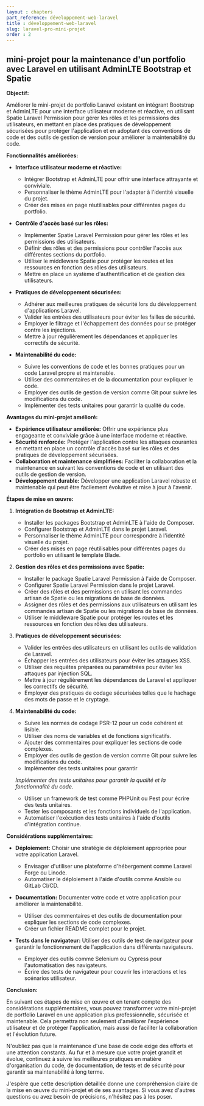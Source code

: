 ```yaml
---
layout : chapters
part_reference: développement-web-laravel
title : développement-web-laravel
slug: laravel-pro-mini-projet
order : 2
---
```


## mini-projet pour la maintenance d'un portfolio avec Laravel en utilisant AdminLTE Bootstrap et Spatie

**Objectif:**

Améliorer le mini-projet de portfolio Laravel existant en intégrant Bootstrap et AdminLTE pour une interface utilisateur moderne et réactive, en utilisant Spatie Laravel Permission pour gérer les rôles et les permissions des utilisateurs, en mettant en place des pratiques de développement sécurisées pour protéger l'application et en adoptant des conventions de code et des outils de gestion de version pour améliorer la maintenabilité du code.

**Fonctionnalités améliorées:**

* **Interface utilisateur moderne et réactive:**
    * Intégrer Bootstrap et AdminLTE pour offrir une interface attrayante et conviviale.
    * Personnaliser le thème AdminLTE pour l'adapter à l'identité visuelle du projet.
    * Créer des mises en page réutilisables pour différentes pages du portfolio.

* **Contrôle d'accès basé sur les rôles:**
    * Implémenter Spatie Laravel Permission pour gérer les rôles et les permissions des utilisateurs.
    * Définir des rôles et des permissions pour contrôler l'accès aux différentes sections du portfolio.
    * Utiliser le middleware Spatie pour protéger les routes et les ressources en fonction des rôles des utilisateurs.
    * Mettre en place un système d'authentification et de gestion des utilisateurs.

* **Pratiques de développement sécurisées:**
    * Adhérer aux meilleures pratiques de sécurité lors du développement d'applications Laravel.
    * Valider les entrées des utilisateurs pour éviter les failles de sécurité.
    * Employer le filtrage et l'échappement des données pour se protéger contre les injections.
    * Mettre à jour régulièrement les dépendances et appliquer les correctifs de sécurité.

* **Maintenabilité du code:**
    * Suivre les conventions de code et les bonnes pratiques pour un code Laravel propre et maintenable.
    * Utiliser des commentaires et de la documentation pour expliquer le code.
    * Employer des outils de gestion de version comme Git pour suivre les modifications du code.
    * Implémenter des tests unitaires pour garantir la qualité du code.

**Avantages du mini-projet amélioré:**

* **Expérience utilisateur améliorée:** Offrir une expérience plus engageante et conviviale grâce à une interface moderne et réactive.
* **Sécurité renforcée:** Protéger l'application contre les attaques courantes en mettant en place un contrôle d'accès basé sur les rôles et des pratiques de développement sécurisées.
* **Collaboration et maintenance simplifiées:** Faciliter la collaboration et la maintenance en suivant les conventions de code et en utilisant des outils de gestion de version.
* **Développement durable:** Développer une application Laravel robuste et maintenable qui peut être facilement évolutive et mise à jour à l'avenir.

**Étapes de mise en œuvre:**

1. **Intégration de Bootstrap et AdminLTE:**
    * Installer les packages Bootstrap et AdminLTE à l'aide de Composer.
    * Configurer Bootstrap et AdminLTE dans le projet Laravel.
    * Personnaliser le thème AdminLTE pour correspondre à l'identité visuelle du projet.
    * Créer des mises en page réutilisables pour différentes pages du portfolio en utilisant le template Blade.

2. **Gestion des rôles et des permissions avec Spatie:**
    * Installer le package Spatie Laravel Permission à l'aide de Composer.
    * Configurer Spatie Laravel Permission dans le projet Laravel.
    * Créer des rôles et des permissions en utilisant les commandes artisan de Spatie ou les migrations de base de données.
    * Assigner des rôles et des permissions aux utilisateurs en utilisant les commandes artisan de Spatie ou les migrations de base de données.
    * Utiliser le middleware Spatie pour protéger les routes et les ressources en fonction des rôles des utilisateurs.

3. **Pratiques de développement sécurisées:**
    * Valider les entrées des utilisateurs en utilisant les outils de validation de Laravel.
    * Échapper les entrées des utilisateurs pour éviter les attaques XSS.
    * Utiliser des requêtes préparées ou paramétrées pour éviter les attaques par injection SQL.
    * Mettre à jour régulièrement les dépendances de Laravel et appliquer les correctifs de sécurité.
    * Employer des pratiques de codage sécurisées telles que le hachage des mots de passe et le cryptage.

4. **Maintenabilité du code:**
    * Suivre les normes de codage PSR-12 pour un code cohérent et lisible.
    * Utiliser des noms de variables et de fonctions significatifs.
    * Ajouter des commentaires pour expliquer les sections de code complexes.
    * Employer des outils de gestion de version comme Git pour suivre les modifications du code.
    * Implémenter des tests unitaires pour garantir

    *Implémenter des tests unitaires pour garantir la qualité et la fonctionnalité du code.*
    * Utiliser un framework de test comme PHPUnit ou Pest pour écrire des tests unitaires.
    * Tester les composants et les fonctions individuels de l'application.
    * Automatiser l'exécution des tests unitaires à l'aide d'outils d'intégration continue.

**Considérations supplémentaires:**

* **Déploiement:** Choisir une stratégie de déploiement appropriée pour votre application Laravel.
    * Envisager d'utiliser une plateforme d'hébergement comme Laravel Forge ou Linode.
    * Automatiser le déploiement à l'aide d'outils comme Ansible ou GitLab CI/CD.

* **Documentation:** Documenter votre code et votre application pour améliorer la maintenabilité.
    * Utiliser des commentaires et des outils de documentation pour expliquer les sections de code complexes.
    * Créer un fichier README complet pour le projet.

* **Tests dans le navigateur:** Utiliser des outils de test de navigateur pour garantir le fonctionnement de l'application dans différents navigateurs.
    * Employer des outils comme Selenium ou Cypress pour l'automatisation des navigateurs.
    * Écrire des tests de navigateur pour couvrir les interactions et les scénarios utilisateur.

**Conclusion:**

En suivant ces étapes de mise en œuvre et en tenant compte des considérations supplémentaires, vous pouvez transformer votre mini-projet de portfolio Laravel en une application plus professionnelle, sécurisée et maintenable. Cela permettra non seulement d'améliorer l'expérience utilisateur et de protéger l'application, mais aussi de faciliter la collaboration et l'évolution future.

N'oubliez pas que la maintenance d'une base de code exige des efforts et une attention constants. Au fur et à mesure que votre projet grandit et évolue, continuez à suivre les meilleures pratiques en matière d'organisation du code, de documentation, de tests et de sécurité pour garantir sa maintenabilité à long terme.

J'espère que cette description détaillée donne une compréhension claire de la mise en œuvre du mini-projet et de ses avantages. Si vous avez d'autres questions ou avez besoin de précisions, n'hésitez pas à les poser.
